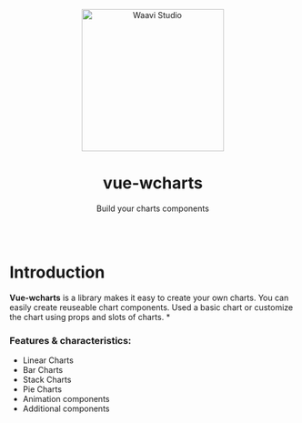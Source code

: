 <br /><br />
<p align="center"><img width="250" src="/mountains.png" alt="Waavi Studio"></p>
<h1 align="center"><strong>vue-wcharts</strong></h1>
<p align="center">Build your charts components</p>
<br /><br />

# Introduction

**Vue-wcharts** is a library makes it easy to create your own charts. You can easily create reuseable chart components. Used a basic chart or customize the chart using props and slots of charts.
*
### Features & characteristics:
* Linear Charts
* Bar Charts
* Stack Charts
* Pie Charts
* Animation components
* Additional components